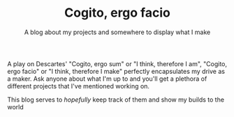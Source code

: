 <header>

# Cogito, ergo facio

A blog about my projects and somewhere to display what I make 

</header>


A play on Descartes' "Cogito, ergo sum" or "I think, therefore I am", "Cogito, ergo facio" or "I think, therefore I make" perfectly encapsulates my drive as a maker.
Ask anyone about what I'm up to and you'll get a plethora of different projects that I've mentioned working on. 

This blog serves to *hopefully* keep track of them and show my builds to the world
